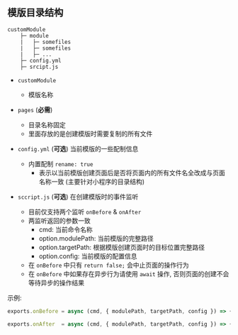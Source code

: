## 模版目录结构

```
customModule
    ├─ module
    |   ├─ somefiles
    |   ├─ somefiles
    |   ├─ ...
    ├─ config.yml
    ├─ srcipt.js
```

- `customModule` 
    - 模版名称

- `pages` (**必需**) 
    - 目录名称固定
    - 里面存放的是创建模版时需要复制的所有文件

- `config.yml` (**可选**) 当前模版的一些配制信息
    - 内置配制 `rename: true` 
        - 表示以当前模版创建页面后是否将页面内的所有文件名全改成与页面名称一致 (主要针对小程序的目录结构)

- `sccript.js` (**可选**) 在创建模版时的事件监听
    - 目前仅支持两个监听 `onBefore` & `onAfter`
    - 两监听返回的参数一致
        - cmd: 当前命令名称
        - option.modulePath: 当前模版的完整路径
        - option.targetPath: 根据模版创建页面时的目标位置完整路径
        - option.config: 当前模版的配置信息
    - 在 `onBefore` 中只有 `return false;` 会中止页面的操作行为
    - 在 `onBefore` 中如果存在异步行为请使用 `await` 操作, 否则页面的创建不会等待异步的操作结果

示例: 
```js
exports.onBefore = async (cmd, { modulePath, targetPath, config }) => {}

exports.onAfter  = async (cmd, { modulePath, targetPath, config }) => {}
```

